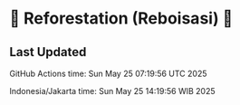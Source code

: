 
# 🌳 Reforestation (Reboisasi) 🌲

## Last Updated

GitHub Actions time: Sun May 25 07:19:56 UTC 2025

Indonesia/Jakarta time: Sun May 25 14:19:56 WIB 2025
